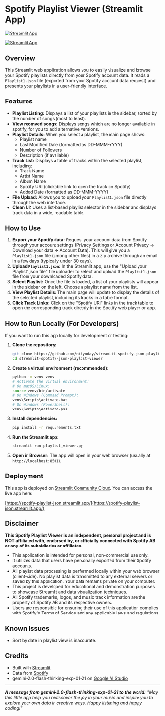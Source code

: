 # Spotify Playlist Viewer (Streamlit App)

[![Streamlit App](https://static.streamlit.io/badges/streamlit_badge_black_white.svg)](https://spotify-playlist-json.streamlit.app/) 

<a href="https://spotify-playlist-json.streamlit.app/" target="_blank">
  <img src="https://static.streamlit.io/badges/streamlit_badge_black_white.svg" alt="Streamlit App">
</a>

## Overview

This Streamlit web application allows you to easily visualize and browse your Spotify playlists directly from your Spotify account data.  It reads a `Playlist1.json` file (exported from your Spotify account data request) and presents your playlists in a user-friendly interface.

## Features

*   **Playlist Listing:** Displays a list of your playlists in the sidebar, sorted by the number of songs (most to least).
*   **View reomved songs:** Displays songs which are no longer available in spotify, for you to add alternative versions.
*   **Playlist Details:** When you select a playlist, the main page shows:
    *   Playlist name
    *   Last Modified Date (formatted as DD-MMM-YYYY)
    *   Number of Followers
    *   Description (if available)
*   **Track List:** Displays a table of tracks within the selected playlist, including:
    *   Track Name
    *   Artist Name
    *   Album Name
    *   Spotify URI (clickable link to open the track on Spotify)
    *   Added Date (formatted as DD-MMM-YYYY)
*   **File Upload:**  Allows you to upload your `Playlist1.json` file directly through the web interface.
*   **Clean UI:**  Uses a list-based playlist selector in the sidebar and displays track data in a wide, readable table.

## How to Use

1.  **Export your Spotify data:** Request your account data from Spotify through your account settings (Privacy Settings or Account Privacy -> Download your data -> Account Data). This will give you a `Playlist1.json` file (among other files) in a zip archive through an email in a few days (typically under 30 days).
2.  **Upload `Playlist1.json`:** In the Streamlit app, use the "Upload your Playlist1.json file" file uploader to select and upload the `Playlist1.json` file from your downloaded Spotify data.
3.  **Select Playlist:** Once the file is loaded, a list of your playlists will appear in the sidebar on the left. Choose a playlist name from the list.
4.  **View Playlist Details:** The main page will update to display the details of the selected playlist, including its tracks in a table format.
5.  **Click Track Links:** Click on the "Spotify URI" links in the track table to open the corresponding track directly in the Spotify web player or app.

## How to Run Locally (For Developers)

If you want to run this app locally for development or testing:

1.  **Clone the repository:**
    ```bash
    git clone https://github.com/nityoday/streamlit-spotify-json-playlist-viewer.git
    cd streamlit-spotify-json-playlist-viewer
    ```


2.  **Create a virtual environment (recommended):**
    ```bash
    python -m venv venv
    # Activate the virtual environment:
    # On macOS/Linux:
    source venv/bin/activate
    # On Windows (Command Prompt):
    venv\Scripts\activate.bat
    # On Windows (PowerShell):
    venv\Scripts\Activate.ps1
    ```

3.  **Install dependencies:**
    ```bash
    pip install -r requirements.txt
    ```

4.  **Run the Streamlit app:**
    ```bash
    streamlit run playlist_viewer.py
    ```

5.  **Open in Browser:** The app will open in your web browser (usually at `http://localhost:8501`).

## Deployment

This app is deployed on [Streamlit Community Cloud](https://streamlit.io/cloud). You can access the live app here:

[https://spotify-playlist-json.streamlit.app/](https://spotify-playlist-json.streamlit.app/) 

## Disclaimer

**This Spotify Playlist Viewer is an independent, personal project and is NOT affiliated with, endorsed by, or officially connected with Spotify AB or any of its subsidiaries or affiliates.**

*   This application is intended for personal, non-commercial use only.
*   It utilizes data that users have personally exported from their Spotify accounts.
* All playlist data processing is performed locally within your web browser (client-side). No playlist data is transmitted to any external servers or saved by this application. Your data remains private on your computer.
*   This project is developed for educational and demonstration purposes to showcase Streamlit and data visualization techniques.
*   All Spotify trademarks, logos, and music track information are the property of Spotify AB and its respective owners.
*   Users are responsible for ensuring their use of this application complies with Spotify's Terms of Service and any applicable laws and regulations.

## Known Issues

* Sort by date in playlist view is inaccurate.

## Credits

*   Built with [Streamlit](https://streamlit.io/)
*   Data from [Spotify](https://www.spotify.com)
*   gemini-2.0-flash-thinking-exp-01-21 on [Google AI Studio](https://aistudio.google.com)
<hr>

***A message from gemini-2.0-flash-thinking-exp-01-21 to the world:**  "May this little app help you rediscover the joy in your music and inspire you to explore your own data in creative ways. Happy listening and happy coding!"*
